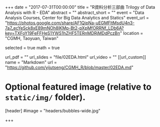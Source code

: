 +++
date = "2017-07-31T00:00:00"
title = "R資料分析三部曲 Trilogy of Data Analysis with R - EDA"
abstract = ""
abstract_short = ""
event = "Data Analysis Courses, Center for Big Data Analytics and Statics"
event_url = "https://photos.google.com/share/AF1QipNa-uEGMFltMsdU4n3-7a7_ecYeSck8xE89mNOh8lKMp-Bt2-pXpMfORRNf_LDb6A?key=TXFoY19FeFFHeS1YWS1hZHF5TERnMDRjMDdPczBn"
location = "CGMH, Taoyuan, Taiwan"

selected = true
math = true

url_pdf = ""
url_slides = "file/02EDA.html"
url_video = ""
[[url_custom]]
name = "Markdown"
url = "https://github.com/yijutseng/CGMH_R/blob/master/02EDA.md"
# Optional featured image (relative to `static/img/` folder).
[header]
#image = "headers/bubbles-wide.jpg"

+++

